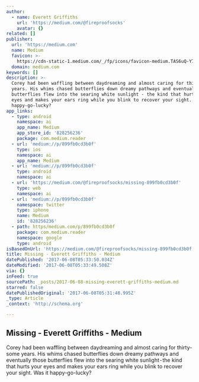 ```yaml
---
author:
  - name: Everett Griffiths
    url: 'https://medium.com/@fireproofsocks'
    avatar: {}
related: []
publisher:
  url: 'https://medium.com'
  name: Medium
  favicon: >-
    https://cdn-static-1.medium.com/_/fp/icons/favicon-medium.TAS6uQ-Y7kcKgi0xjcYHXw.ico
  domain: medium.com
keywords: []
description: >-
  Corey had been waffling between daydreaming and almost caring for thirty-some
  years. His whims chased butterflies down dreamy pathways and eventually those
  butterflies flew into the searing white sunlight - the kind that hurts your
  eyes and makes your ears ring while you blink to recover your sight. Was it
  happy-go-lucky?
app_links:
  - type: android
    namespace: ai
    app_name: Medium
    app_store_id: '828256236'
    package: com.medium.reader
  - url: 'medium://p/899fb0cd3b0f'
    type: ios
    namespace: ai
    app_name: Medium
  - url: 'medium://p/899fb0cd3b0f'
    type: android
    namespace: ai
  - url: 'https://medium.com/@fireproofsocks/missing-899fb0cd3b0f'
    type: web
    namespace: ai
  - url: 'medium://p/899fb0cd3b0f'
    namespace: twitter
    type: iphone
    name: Medium
    id: '828256236'
  - path: https/medium.com/p/899fb0cd3b0f
    package: com.medium.reader
    namespace: google
    type: android
isBasedOnUrl: 'https://medium.com/@fireproofsocks/missing-899fb0cd3b0f'
title: Missing - Everett Griffiths - Medium
datePublished: '2017-06-08T05:33:50.034Z'
dateModified: '2017-06-08T05:33:49.508Z'
via: {}
inFeed: true
sourcePath: _posts/2017-06-08-missing-everett-griffiths-medium.md
starred: false
datePublishedOriginal: '2017-06-08T05:31:48.995Z'
_type: Article
_context: 'http://schema.org'

---
```

<article style=""><h1>Missing - Everett Griffiths - Medium</h1><p>Corey had been waffling between daydreaming and almost caring for thirty-some years. His whims chased butterflies down dreamy pathways and eventually those butterflies flew into the searing white sunlight - the kind that hurts your eyes and makes your ears ring while you blink to recover your sight. Was it happy-go-lucky?</p></article>